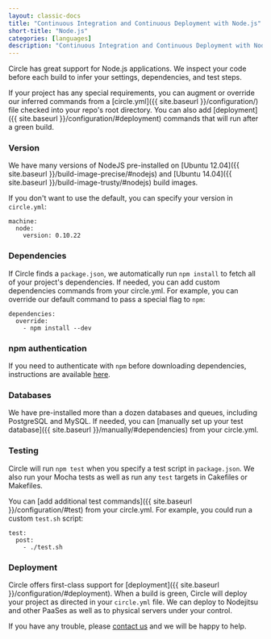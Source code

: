 ```yaml
---
layout: classic-docs
title: "Continuous Integration and Continuous Deployment with Node.js"
short-title: "Node.js"
categories: [languages]
description: "Continuous Integration and Continuous Deployment with Node.js"
---
```


Circle has great support for Node.js applications.
We inspect your code before each build to infer your settings, dependencies, and test steps.

If your project has any special requirements, you can augment or override our
inferred commands from a [circle.yml]({{ site.baseurl }}/configuration/)
file checked into your repo's root directory. You can also add [deployment]({{ site.baseurl }}/configuration/#deployment)
commands that will run after a green build.

### Version

We have many versions of NodeJS pre-installed on [Ubuntu 12.04]({{ site.baseurl }}/build-image-precise/#nodejs) and [Ubuntu 14.04]({{ site.baseurl }}/build-image-trusty/#nodejs) build images.

If you don't want to use the default, you can specify your version in `circle.yml`:

```
machine:
  node:
    version: 0.10.22
```

### Dependencies

If Circle finds a `package.json`, we automatically run `npm install` to fetch
all of your project's dependencies.
If needed, you can add custom dependencies commands from your circle.yml.
For example, you can override our default command to pass a special flag to `npm`:

```
dependencies:
  override:
    - npm install --dev
```

### npm authentication

If you need to authenticate with `npm` before downloading dependencies, 
instructions are available [here]({{site.baseurl}}/npm-login/).

### Databases

We have pre-installed more than a dozen databases and queues,
including PostgreSQL and MySQL. If needed, you can
[manually set up your test database]({{ site.baseurl }}/manually/#dependencies) from your circle.yml.

### Testing

Circle will run `npm test` when you specify a test script in `package.json`.
We also run your Mocha tests as well as run any `test` targets in Cakefiles or Makefiles.

You can [add additional test commands]({{ site.baseurl }}/configuration/#test)
from your circle.yml. For example, you could run a custom `test.sh` script:

```
test:
  post:
    - ./test.sh
```

### Deployment

Circle offers first-class support for [deployment]({{ site.baseurl }}/configuration/#deployment).
When a build is green, Circle will deploy your project as directed
in your `circle.yml` file.
We can deploy to Nodejitsu and other PaaSes as well as to
physical servers under your control.

If you have any trouble, please [contact us](mailto:sayhi@circleci.com)
and we will be happy to help.
